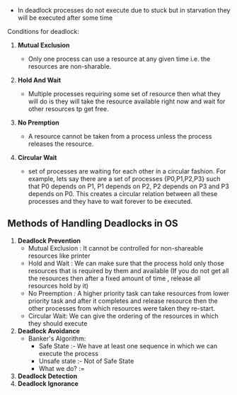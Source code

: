 - In deadlock processes do not execute due to stuck but in starvation they will be executed after some time

Conditions for deadlock:

1. **Mutual Exclusion**
    - Only one process can use a resource at any given time i.e. the resources are non-sharable.

2. **Hold And Wait**
    - Multiple processes requiring some set of resource then what they will do is they will take the resource available
      right now and wait for other resources tp get free.
3. **No Premption**
    - A resource cannot be taken from a process unless the process releases the resource.
4. **Circular Wait**
    - set of processes are waiting for each other in a circular fashion. For example, lets say there are a set of
      processes {P0​,P1​,P2​,P3​} such that P0​ depends on P1​, P1​ depends on P2​, P2​ depends on
      P3​ and P3​ depends on P0​. This creates a circular relation between all these processes and they have to
      wait forever to be executed.

## Methods of Handling Deadlocks in OS

1. **Deadlock Prevention**
    - Mutual Exclusion : It cannot be controlled for non-shareable resources like printer
    - Hold and Wait : We can make sure that the process hold only those resources that is required by them and
      available (If you do not get all the resources then after a fixed amount of time , release all resources hold by
      it)
    - No Preemption : A higher priority task can take resources from lower priority task and after it completes and
      release resource then the other processes from which resources were taken they re-start.
    - Circular Wait: We can give the ordering of the resources in which they should execute
2. **Deadlock Avoidance**
    - Banker's Algorithm:
        - Safe State :- We have at least one sequence in which we can execute the process
        - Unsafe state :- Not of Safe State
        - What we do? := 
3. **Deadlock Detection**
4. **Deadlock Ignorance**